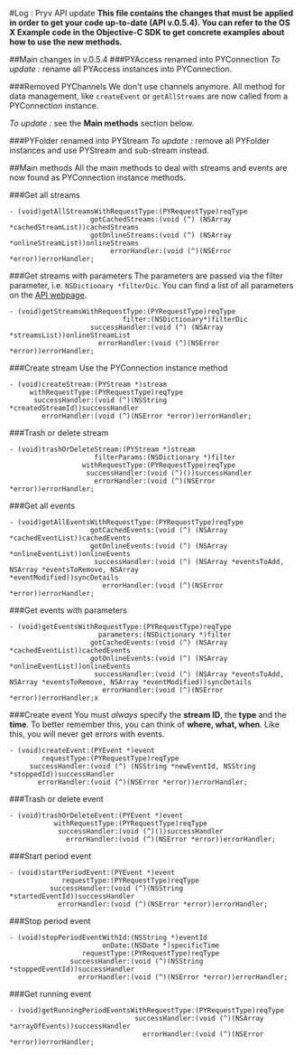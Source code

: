 #Log : Pryv API update
**This file contains the changes that must be applied in order to get your code up-to-date (API v.0.5.4). You can refer to the OS X Example code in the Objective-C SDK to get concrete examples about how to use the new methods.**

##Main changes in v.0.5.4
###PYAccess renamed into PYConnection
*To update :* rename all PYAccess instances into PYConnection.

###Removed PYChannels
We don't use channels anymore. All method for data management, like `createEvent` or `getAllStreams` are now called from a PYConnection instance.

*To update :* see the **Main methods** section below.

###PYFolder renamed into PYStream
*To update :* remove all PYFolder instances and use PYStream and sub-stream instead.

##Main methods
All the main methods to deal with streams and events are now found as PYConnection instance methods.

###Get all streams

```
- (void)getAllStreamsWithRequestType:(PYRequestType)reqType
                    gotCachedStreams:(void (^) (NSArray *cachedStreamList))cachedStreams
                    gotOnlineStreams:(void (^) (NSArray *onlineStreamList))onlineStreams
                         errorHandler:(void (^)(NSError *error))errorHandler;
```

###Get streams with parameters
The parameters are passed via the filter parameter, i.e. `NSDictionary *filterDic`. You can find a list of all parameters on the [API webpage](http://api.pryv.com/reference.html#activity-streams).

```
- (void)getStreamsWithRequestType:(PYRequestType)reqType
                            filter:(NSDictionary*)filterDic
                    successHandler:(void (^) (NSArray *streamsList))onlineStreamList
                      errorHandler:(void (^)(NSError *error))errorHandler;
```

###Create stream
Use the PYConnection instance method

```
- (void)createStream:(PYStream *)stream
     withRequestType:(PYRequestType)reqType
      successHandler:(void (^)(NSString *createdStreamId))successHandler
        errorHandler:(void (^)(NSError *error))errorHandler;
```

###Trash or delete stream

```
- (void)trashOrDeleteStream:(PYStream *)stream
                     filterParams:(NSDictionary *)filter
                  withRequestType:(PYRequestType)reqType
                   successHandler:(void (^)())successHandler
                     errorHandler:(void (^)(NSError *error))errorHandler;
```

###Get all events

```
- (void)getAllEventsWithRequestType:(PYRequestType)reqType
                    gotCachedEvents:(void (^) (NSArray *cachedEventList))cachedEvents
                    gotOnlineEvents:(void (^) (NSArray *onlineEventList))onlineEvents
                     successHandler:(void (^) (NSArray *eventsToAdd, NSArray *eventsToRemove, NSArray 												*eventModified))syncDetails
                       errorHandler:(void (^)(NSError *error))errorHandler;
```
###Get events with parameters
```
- (void)getEventsWithRequestType:(PYRequestType)reqType
                      parameters:(NSDictionary *)filter
                    gotCachedEvents:(void (^) (NSArray *cachedEventList))cachedEvents
                    gotOnlineEvents:(void (^) (NSArray *onlineEventList))onlineEvents
                     successHandler:(void (^) (NSArray *eventsToAdd, NSArray *eventsToRemove, NSArray *eventModified))syncDetails
                       errorHandler:(void (^)(NSError *error))errorHandler;x
```
###Create event
You must *always* specify the **stream ID**, the **type** and the **time**. To better remember this, you can think of **where, what, when**. Like this, you will never get errors with events.
 
```
- (void)createEvent:(PYEvent *)event
        requestType:(PYRequestType)reqType
     successHandler:(void (^) (NSString *newEventId, NSString *stoppedId))successHandler
       errorHandler:(void (^)(NSError *error))errorHandler;
```
###Trash or delete event

```
- (void)trashOrDeleteEvent:(PYEvent *)event
           withRequestType:(PYRequestType)reqType
            successHandler:(void (^)())successHandler
              errorHandler:(void (^)(NSError *error))errorHandler;
```

###Start period event

```
- (void)startPeriodEvent:(PYEvent *)event
             requestType:(PYRequestType)reqType
          successHandler:(void (^)(NSString *startedEventId))successHandler
            errorHandler:(void (^)(NSError *error))errorHandler;
```

###Stop period event

```
- (void)stopPeriodEventWithId:(NSString *)eventId
                       onDate:(NSDate *)specificTime
                  requestType:(PYRequestType)reqType
               successHandler:(void (^)(NSString *stoppedEventId))successHandler
                 errorHandler:(void (^)(NSError *error))errorHandler;
```

###Get running event

```
- (void)getRunningPeriodEventsWithRequestType:(PYRequestType)reqType
                               successHandler:(void (^)(NSArray *arrayOfEvents))successHandler
                                 errorHandler:(void (^)(NSError *error))errorHandler;
```